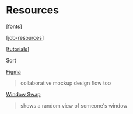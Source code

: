# Resources

[[fonts]]

[[job-resources]]

[[tutorials]]

Sort

[Figma](https://www.figma.com/)
>collaborative mockup design flow too

[Window Swap](https://window-swap.com/)
>shows a random view of someone's window

[//begin]: # "Autogenerated link references for markdown compatibility"
[fonts]: fonts.md "Fonts"
[job-resources]: job-resources.md "Job Resources"
[tutorials]: tutorials.md "Tutorials"
[//end]: # "Autogenerated link references"